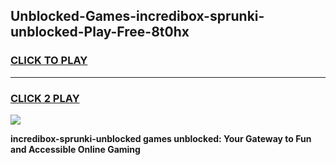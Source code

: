 
## Unblocked-Games-incredibox-sprunki-unblocked-Play-Free-8t0hx
<h3>
<a href="https://premium76.site?title=incredibox-sprunki-unblocked&ref=23A">CLICK TO PLAY</a></h3>
<hr>

<h3>
<a href="https://premium76.site?title=incredibox-sprunki-unblocked&ref=23A">CLICK 2 PLAY</a>
  
</h3>

<a href="https://premium76.site?title=incredibox-sprunki-unblocked&ref=23A"><img src="https://clearcache.store/games.png"></a>


**incredibox-sprunki-unblocked games unblocked: Your Gateway to Fun and Accessible Online Gaming**
